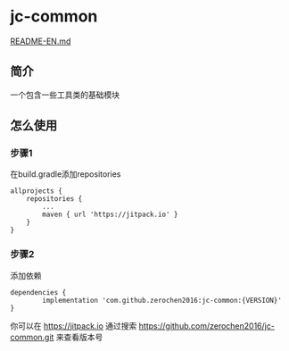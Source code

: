 # jc-common
[README-EN.md](./README.md)
## 简介
一个包含一些工具类的基础模块

## 怎么使用
### 步骤1

在build.gradle添加repositories

	allprojects {
		repositories {
			...
			maven { url 'https://jitpack.io' }
		}
	}
  
### 步骤2

添加依赖

	dependencies {
	        implementation 'com.github.zerochen2016:jc-common:{VERSION}'
	}

你可以在 https://jitpack.io 通过搜索 https://github.com/zerochen2016/jc-common.git 来查看版本号
